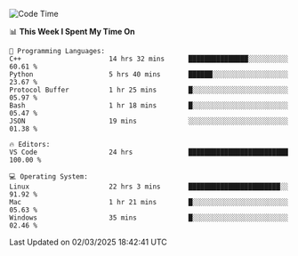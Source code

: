 
<!--START_SECTION:waka-->
![Code Time](http://img.shields.io/badge/Code%20Time-3%2C157%20hrs%2024%20mins-blue)

📊 **This Week I Spent My Time On** 

```text
💬 Programming Languages: 
C++                      14 hrs 32 mins      ███████████████░░░░░░░░░░   60.61 % 
Python                   5 hrs 40 mins       ██████░░░░░░░░░░░░░░░░░░░   23.67 % 
Protocol Buffer          1 hr 25 mins        █░░░░░░░░░░░░░░░░░░░░░░░░   05.97 % 
Bash                     1 hr 18 mins        █░░░░░░░░░░░░░░░░░░░░░░░░   05.47 % 
JSON                     19 mins             ░░░░░░░░░░░░░░░░░░░░░░░░░   01.38 % 

🔥 Editors: 
VS Code                  24 hrs              █████████████████████████   100.00 % 

💻 Operating System: 
Linux                    22 hrs 3 mins       ███████████████████████░░   91.92 % 
Mac                      1 hr 21 mins        █░░░░░░░░░░░░░░░░░░░░░░░░   05.63 % 
Windows                  35 mins             █░░░░░░░░░░░░░░░░░░░░░░░░   02.46 % 
```


 Last Updated on 02/03/2025 18:42:41 UTC
<!--END_SECTION:waka-->

